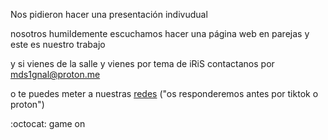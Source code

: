 Nos pidieron hacer una presentación indivudual

nosotros humildemente escuchamos hacer una página web en parejas y este es nuestro trabajo

y si vienes de la salle y vienes por tema de iRiS contactanos por mds1gnal@proton.me 
 
o te puedes meter a nuestras [redes](https://linktr.ee/mds1gnal) ("os responderemos antes por tiktok o proton") 



:octocat: game on
